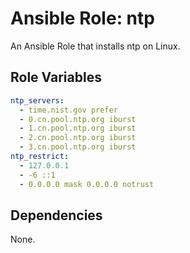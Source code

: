 # Ansible Role: ntp

An Ansible Role that installs ntp on Linux.

## Role Variables

```yml
ntp_servers:
  - time.nist.gov prefer
  - 0.cn.pool.ntp.org iburst
  - 1.cn.pool.ntp.org iburst
  - 2.cn.pool.ntp.org iburst
  - 3.cn.pool.ntp.org iburst
ntp_restrict:
  - 127.0.0.1
  - -6 ::1
  - 0.0.0.0 mask 0.0.0.0 notrust
```

## Dependencies

None.
